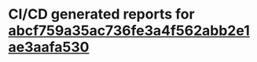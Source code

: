 # CI/CD generated reports for [abcf759a35ac736fe3a4f562abb2e1ae3aafa530](https://github.com/hydephp/develop/commit/abcf759a35ac736fe3a4f562abb2e1ae3aafa530)
